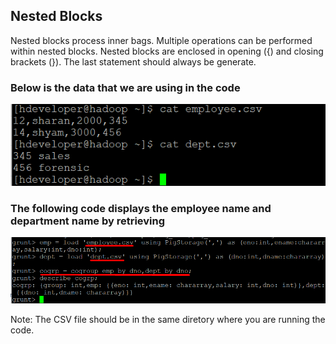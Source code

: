 ## Nested Blocks
Nested blocks process inner bags. Multiple operations can be performed within nested
blocks. Nested blocks are enclosed in opening ({) and closing brackets (}). The last
statement should always be generate.
### Below is the data that we are using in the code
![Alt text](/screen_shots/SC1.png?raw=true "Simple Code on Pig")

### The following code displays the employee name and department name by retrieving
![Alt text](/screen_shots/Screenshot_1.png?raw=true "Simple Code on Pig")

Note: The CSV file should be in the same diretory where you are running the code.

